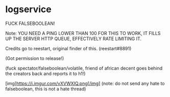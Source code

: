 # logservice
FUCK FALSEBOOLEAN!

Note: YOU NEED A PING LOWER THAN 100 FOR THIS TO WORK, IT FILLS UP THE SERVER HTTP QUEUE, EFFECTIVELY RATE LIMITING  IT.




Credits go to reestart, original finder of this. (reestart#8891)

(Got permission to release!)

(fuck spectator/falseboolean/volatile, friend of african decent goes behind the creators back and reports it to h1!)

[img]https://i.imgur.com/vXVWXIQ.png[/img]
(note: do not send any hate to falseboolean, this is not a hate thread)

